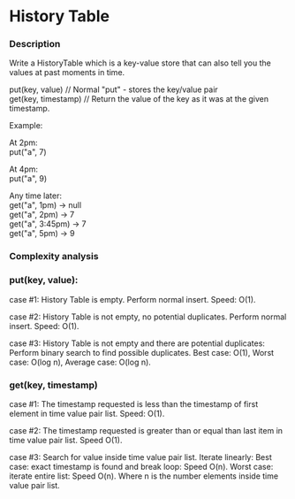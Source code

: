 # History Table

### Description
Write a HistoryTable which is a key-value store that can also tell you the values at past moments in time.


put(key, value) // Normal "put" - stores the key/value pair\
get(key, timestamp) // Return the value of the key as it was at the given timestamp.

Example:

At 2pm:\
put("a", 7)

At 4pm:\
put("a", 9)

Any time later:\
get("a", 1pm) -> null\
get("a", 2pm) -> 7\
get("a", 3:45pm) -> 7\
get("a", 5pm) -> 9

### Complexity analysis

### put(key, value):

case #1: History Table is empty. Perform normal insert. Speed: O(1).

case #2: History Table is not empty, no potential duplicates. Perform normal insert. Speed: O(1).

case #3: History Table is not empty and there are potential duplicates: Perform binary search to find possible duplicates. Best case: O(1), Worst case: O(log n), Average case: O(log n).

### get(key, timestamp)

case #1: The timestamp requested is less than the timestamp of first element in time value pair list. Speed: O(1).

case #2: The timestamp requested is greater than or equal than last item in time value pair list. Speed O(1).

case #3: Search for value inside time value pair list. Iterate linearly: Best case: exact timestamp is found and break loop: Speed O(n). Worst case: iterate entire list: Speed O(n). Where n is the number elements inside time value pair list.
 

